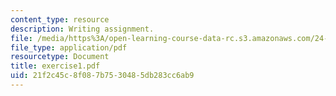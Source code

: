 ```yaml
---
content_type: resource
description: Writing assignment.
file: /media/https%3A/open-learning-course-data-rc.s3.amazonaws.com/24-01-classics-in-western-philosophy-spring-2006/21f2c45c8f087b7530485db283cc6ab9_exercise1.pdf
file_type: application/pdf
resourcetype: Document
title: exercise1.pdf
uid: 21f2c45c-8f08-7b75-3048-5db283cc6ab9
---
```

